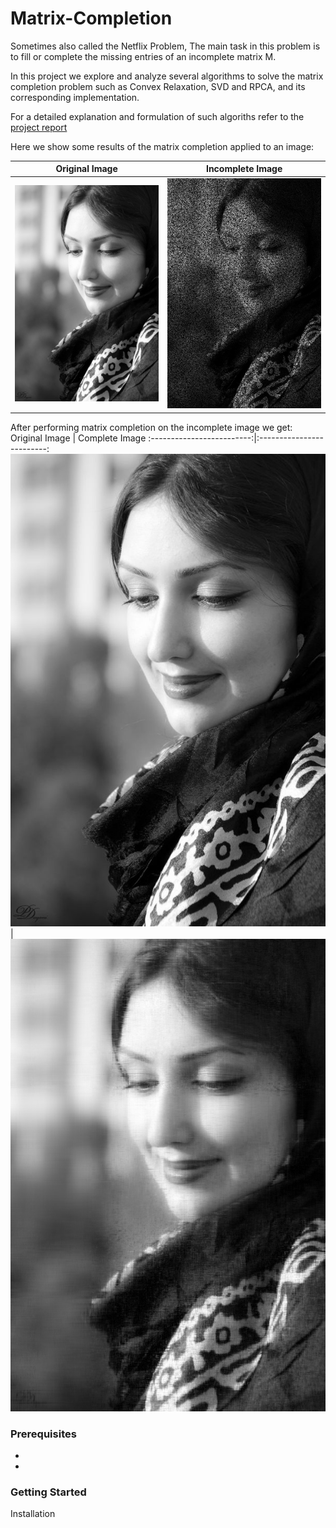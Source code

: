 # Matrix-Completion

Sometimes also called the Netflix Problem, The main task in this problem is to fill or complete the missing entries of an incomplete matrix M.

In this project we explore and analyze several algorithms to solve the matrix completion problem such as Convex Relaxation, SVD and RPCA, and its corresponding implementation.

For a detailed explanation and formulation of such algoriths refer to the [project report](https://github.com/jwilliamn/Matrix-Completion/blob/master/Final_Project_Report.pdf)

Here we show some results of the matrix completion applied to an image:

Original Image             |  Incomplete Image
:-------------------------:|:-------------------------:
![](original_gray.jpg)  |  ![](noise_0.6.jpg)


After performing matrix completion on the incomplete image we get:
Original Image             |  Complete Image
:-------------------------:|:-------------------------:
![](original_gray.jpg)  |  ![](results/nucnorm_0.6.jpg)


### Prerequisites
-
-

### Getting Started

Installation